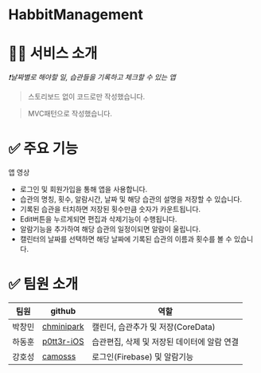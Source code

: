 # HabbitManagement

# 🧑‍💻 서비스 소개

_❗️날짜별로 해야할 일, 습관들을 기록하고 체크할 수 있는 앱_

> 스토리보드 없이 코드로만 작성했습니다.

> MVC패턴으로 작성했습니다.

# ✅ 주요 기능

앱 영상
- 로그인 및 회원가입을 통해 앱을 사용합니다.
- 습관의 명칭, 횟수, 알람시간, 날짜 및 해당 습관의 설명을 저장할 수 있습니다.
- 기록된 습관을 터치하면 저장된 횟수만큼 숫자가 카운트됩니다.
- Edit버튼을 누르게되면 편집과 삭제기능이 수행됩니다.
- 알람기능을 추가하여 해당 습관의 일정이되면 알람이 울립니다.
- 캘린터의 날짜를 선택하면 해당 날짜에 기록된 습관의 이름과 횟수를 볼 수 있습니다.

# ✅  팀원 소개

| 팀원 | github | 역할|
| ------ | ------ | ------ |
| 박창민 | [chminipark](https://github.com/chminipark) | 캘린더, 습관추가 및 저장(CoreData) |
| 하동훈 | [p0tt3r-iOS](https://github.com/p0tt3r-iOS) | 습관편집, 삭제 및 저장된 데이터에 알람 연결 |
| 강호성 | [camosss](https://github.com/camosss) | 로그인(Firebase) 및 알람기능 |


